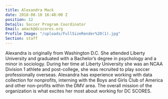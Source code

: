 ```yaml
---
title: Alexandra Mack
date: 2018-08-10 16:48:00 Z
position: 12
Details: Soccer Program Coordinator
Email: amack@dcscores.org
Profile Image: "/uploads/FullSizeRender%20(1).jpg"
Section: staff
---
```


Alexandra is originally from Washington D.C. She attended Liberty University and graduated with a Bachelor’s degree in psychology and a minor in sociology. During her time at Liberty University she was an NCAA Division 1 athlete and post-college, she was recruited to play soccer professionally overseas. Alexandra has experience working with data collection for nonprofits, interning with the Boys and Girls Club of America and other non-profits within the DMV area. The overall mission of the organization is what excites her most about working for DC SCORES.